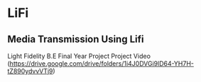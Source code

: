 # LiFi
## Media Transmission Using Lifi
Light Fidelity B.E Final Year Project
Project Video (https://drive.google.com/drive/folders/1i4J0DVGi9lD64-YH7H-tZ890ydvvVTj9)

